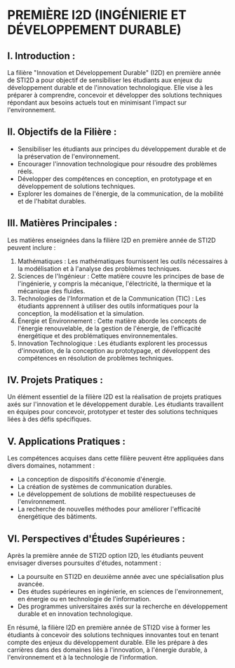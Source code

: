 # PREMIÈRE I2D (INGÉNIERIE ET DÉVELOPPEMENT DURABLE)

## I. Introduction :
La filière "Innovation et Développement Durable" (I2D) en première année de STI2D a pour objectif de sensibiliser les étudiants aux enjeux du développement durable et de l'innovation technologique. Elle vise à les préparer à comprendre, concevoir et développer des solutions techniques répondant aux besoins actuels tout en minimisant l'impact sur l'environnement.

## II. Objectifs de la Filière :

* Sensibiliser les étudiants aux principes du développement durable et de la préservation de l'environnement.
* Encourager l'innovation technologique pour résoudre des problèmes réels.
* Développer des compétences en conception, en prototypage et en développement de solutions techniques.
* Explorer les domaines de l'énergie, de la communication, de la mobilité et de l'habitat durables.

## III. Matières Principales :
Les matières enseignées dans la filière I2D en première année de STI2D peuvent inclure :

1. Mathématiques : Les mathématiques fournissent les outils nécessaires à la modélisation et à l'analyse des problèmes techniques.
2. Sciences de l'Ingénieur : Cette matière couvre les principes de base de l'ingénierie, y compris la mécanique, l'électricité, la thermique et la mécanique des fluides.
3. Technologies de l'Information et de la Communication (TIC) : Les étudiants apprennent à utiliser des outils informatiques pour la conception, la modélisation et la simulation.
4. Énergie et Environnement : Cette matière aborde les concepts de l'énergie renouvelable, de la gestion de l'énergie, de l'efficacité énergétique et des problématiques environnementales.
5. Innovation Technologique : Les étudiants explorent les processus d'innovation, de la conception au prototypage, et développent des compétences en résolution de problèmes techniques.

## IV. Projets Pratiques :
Un élément essentiel de la filière I2D est la réalisation de projets pratiques axés sur l'innovation et le développement durable. Les étudiants travaillent en équipes pour concevoir, prototyper et tester des solutions techniques liées à des défis spécifiques.

## V. Applications Pratiques :
Les compétences acquises dans cette filière peuvent être appliquées dans divers domaines, notamment :

* La conception de dispositifs d'économie d'énergie.
* La création de systèmes de communication durables.
* Le développement de solutions de mobilité respectueuses de l'environnement.
* La recherche de nouvelles méthodes pour améliorer l'efficacité énergétique des bâtiments.

## VI. Perspectives d'Études Supérieures :
Après la première année de STI2D option I2D, les étudiants peuvent envisager diverses poursuites d'études, notamment :

* La poursuite en STI2D en deuxième année avec une spécialisation plus avancée.
* Des études supérieures en ingénierie, en sciences de l'environnement, en énergie ou en technologie de l'information.
* Des programmes universitaires axés sur la recherche en développement durable et en innovation technologique.

En résumé, la filière I2D en première année de STI2D vise à former les étudiants à concevoir des solutions techniques innovantes tout en tenant compte des enjeux du développement durable. Elle les prépare à des carrières dans des domaines liés à l'innovation, à l'énergie durable, à l'environnement et à la technologie de l'information.